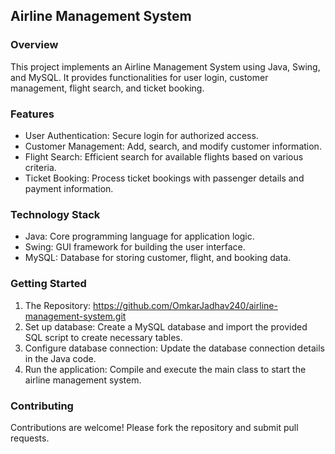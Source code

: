## Airline Management System

### Overview
This project implements an Airline Management System using Java, Swing, and MySQL. It provides functionalities for user login, customer management, flight search, and ticket booking.

### Features
* User Authentication: Secure login for authorized access.
* Customer Management: Add, search, and modify customer information.
* Flight Search: Efficient search for available flights based on various criteria.
* Ticket Booking: Process ticket bookings with passenger details and payment information.

### Technology Stack
* Java:  Core programming language for application logic.
* Swing: GUI framework for building the user interface.
* MySQL: Database for storing customer, flight, and booking data.

### Getting Started
1. The Repository: https://github.com/OmkarJadhav240/airline-management-system.git 
2. Set up database: Create a MySQL database and import the provided SQL script to create necessary tables.
3. Configure database connection: Update the database connection details in the Java code.
4. Run the application: Compile and execute the main class to start the airline management system.

### Contributing
Contributions are welcome! Please fork the repository and submit pull requests.




